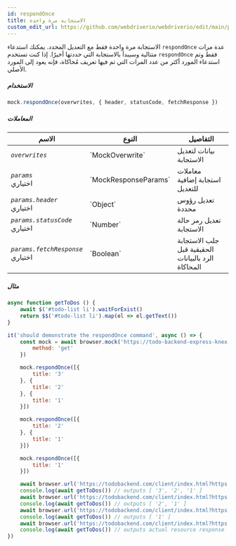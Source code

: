 ```yaml
---
id: respondOnce
title: الاستجابة مرة واحدة
custom_edit_url: https://github.com/webdriverio/webdriverio/edit/main/packages/webdriverio/src/commands/mock/respondOnce.ts
---
```


الاستجابة مرة واحدة فقط مع التعديل المحدد. يمكنك استدعاء `respondOnce` عدة مرات متتالية وسيبدأ بالاستجابة التي حددتها أخيرًا. إذا كنت تستخدم `respondOnce` فقط وتم استدعاء المورد أكثر من عدد المرات التي تم فيها تعريف مُحاكاة، فإنه يعود إلى المورد الأصلي.

##### الاستخدام

```js
mock.respondOnce(overwrites, { header, statusCode, fetchResponse })
```

##### المعاملات

<table>
  <thead>
    <tr>
      <th>الاسم</th><th>النوع</th><th>التفاصيل</th>
    </tr>
  </thead>
  <tbody>
    <tr>
      <td><code><var>overwrites</var></code></td>
      <td>`MockOverwrite`</td>
      <td>بيانات لتعديل الاستجابة</td>
    </tr>
    <tr>
      <td><code><var>params</var></code><br /><span className="label labelWarning">اختياري</span></td>
      <td>`MockResponseParams`</td>
      <td>معاملات استجابة إضافية للتعديل</td>
    </tr>
    <tr>
      <td><code><var>params.header</var></code><br /><span className="label labelWarning">اختياري</span></td>
      <td>`Object`</td>
      <td>تعديل رؤوس محددة</td>
    </tr>
    <tr>
      <td><code><var>params.statusCode</var></code><br /><span className="label labelWarning">اختياري</span></td>
      <td>`Number`</td>
      <td>تعديل رمز حالة الاستجابة</td>
    </tr>
    <tr>
      <td><code><var>params.fetchResponse</var></code><br /><span className="label labelWarning">اختياري</span></td>
      <td>`Boolean`</td>
      <td>جلب الاستجابة الحقيقية قبل الرد بالبيانات المحاكاة</td>
    </tr>
  </tbody>
</table>

##### مثال

```js title="respondOnce.js"
async function getToDos () {
    await $('#todo-list li').waitForExist()
    return $$('#todo-list li').map(el => el.getText())
}

it('should demonstrate the respondOnce command', async () => {
    const mock = await browser.mock('https://todo-backend-express-knex.herokuapp.com/', {
        method: 'get'
    })

    mock.respondOnce([{
        title: '3'
    }, {
        title: '2'
    }, {
        title: '1'
    }])

    mock.respondOnce([{
        title: '2'
    }, {
        title: '1'
    }])

    mock.respondOnce([{
        title: '1'
    }])

    await browser.url('https://todobackend.com/client/index.html?https://todo-backend-express-knex.herokuapp.com/')
    console.log(await getToDos()) // outputs [ '3', '2', '1' ]
    await browser.url('https://todobackend.com/client/index.html?https://todo-backend-express-knex.herokuapp.com/')
    console.log(await getToDos()) // outputs [ '2', '1' ]
    await browser.url('https://todobackend.com/client/index.html?https://todo-backend-express-knex.herokuapp.com/')
    console.log(await getToDos()) // outputs [ '1' ]
    await browser.url('https://todobackend.com/client/index.html?https://todo-backend-express-knex.herokuapp.com/')
    console.log(await getToDos()) // outputs actual resource response
})
```